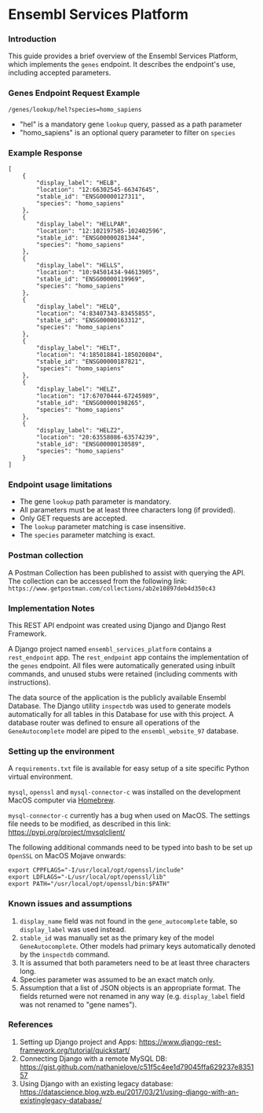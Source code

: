 # Ensembl Services Platform
<h3>Introduction</h3>

This guide provides a brief overview of the Ensembl Services Platform, 
which implements the <code>genes</code> endpoint. It describes the 
endpoint's use, including accepted parameters.

<h3>Genes Endpoint Request Example</h3>

<code>/genes/lookup/hel?species=homo_sapiens</code>

* "hel" is a mandatory gene `lookup` query, passed as a path parameter
* "homo_sapiens" is an optional query parameter to filter on `species`

<h3>Example Response</h3>

    [
        {
            "display_label": "HELB",
            "location": "12:66302545-66347645",
            "stable_id": "ENSG00000127311",
            "species": "homo_sapiens"
        },
        {
            "display_label": "HELLPAR",
            "location": "12:102197585-102402596",
            "stable_id": "ENSG00000281344",
            "species": "homo_sapiens"
        },
        {
            "display_label": "HELLS",
            "location": "10:94501434-94613905",
            "stable_id": "ENSG00000119969",
            "species": "homo_sapiens"
        },
        {
            "display_label": "HELQ",
            "location": "4:83407343-83455855",
            "stable_id": "ENSG00000163312",
            "species": "homo_sapiens"
        },
        {
            "display_label": "HELT",
            "location": "4:185018841-185020804",
            "stable_id": "ENSG00000187821",
            "species": "homo_sapiens"
        },
        {
            "display_label": "HELZ",
            "location": "17:67070444-67245989",
            "stable_id": "ENSG00000198265",
            "species": "homo_sapiens"
        },
        {
            "display_label": "HELZ2",
            "location": "20:63558086-63574239",
            "stable_id": "ENSG00000130589",
            "species": "homo_sapiens"
        }
    ]

<h3>Endpoint usage limitations</h3>

* The gene `lookup` path parameter is mandatory.
* All parameters must be at least three characters long (if provided).
* Only GET requests are accepted.
* The `lookup` parameter matching is case insensitive.
* The `species` parameter matching is exact.

<h3>Postman collection</h3>

A Postman Collection has been published to assist with querying the API.
The collection can be accessed from the following link:
`https://www.getpostman.com/collections/ab2e10897deb4d350c43`

<h3>Implementation Notes</h3>

This REST API endpoint was created using Django and Django Rest Framework. 

A Django project named `ensembl_services_platform` contains a 
`rest_endpoint` app. The `rest_endpoint` app contains the implementation 
of the `genes` endpoint. All files were automatically generated using
inbuilt commands, and unused stubs were retained (including comments with
instructions). 

The data source of the application is the publicly available 
Ensembl Database. The Django 
utility `inspectdb` was used to generate models automatically for all
tables in this Database for use with this project. A database router 
was defined to ensure all operations of the `GeneAutocomplete` model are
piped to the `ensembl_website_97` database.

<h3>Setting up the environment</h3>

A `requirements.txt` file is available for easy setup of a site specific
Python virtual environment.

`mysql`, `openssl` and `mysql-connector-c` was installed on the development MacOS computer via 
[Homebrew](https://brew.sh).

`mysql-connector-c` currently has a bug when used on MacOS. The settings
file needs to be modified, as described in this link: 
<https://pypi.org/project/mysqlclient/>

The following additional commands need to be typed into bash
 to be set up `OpenSSL` on MacOS Mojave 
onwards:

    export CPPFLAGS="-I/usr/local/opt/openssl/include"
    export LDFLAGS="-L/usr/local/opt/openssl/lib"
    export PATH="/usr/local/opt/openssl/bin:$PATH"

<h3>Known issues and assumptions</h3>

1. ```display_name``` field was not found in the ```gene_autocomplete``` 
table, so ```display_label``` was used instead.
2. ```stable_id``` was manually set as the primary key of the model 
```GeneAutocomplete```. Other models had primary keys automatically 
denoted by the ```inspectdb``` command.
3. It is assumed that both parameters need to be at least three 
characters long.
4. Species parameter was assumed to be an exact match only.
5. Assumption that a list of JSON objects is an appropriate format. The
fields returned were not renamed in any way (e.g. ```display_label``` 
field was not renamed to "gene names").

<h3>References</h3>

1. Setting up Django project and Apps: 
<https://www.django-rest-framework.org/tutorial/quickstart/>
2. Connecting Django with a remote MySQL DB: 
<https://gist.github.com/nathanielove/c51f5c4ee1d79045ffa629237e835157>
3. Using Django with an existing legacy database:
<https://datascience.blog.wzb.eu/2017/03/21/using-django-with-an-existinglegacy-database/>
